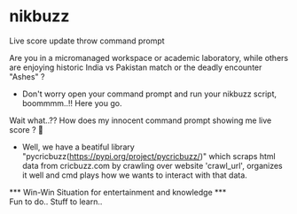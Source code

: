 # nikbuzz
Live score update throw command prompt

Are you in a micromanaged workspace or academic laboratory, while others are enjoying historic India vs Pakistan match or the deadly encounter "Ashes" ? 
- Don't worry open your command prompt and run your nikbuzz script, boommmm..!! Here you go.

Wait what..?? How does my innocent command prompt showing me live score ? 🤔
- Well, we have a beatiful library "pycricbuzz(https://pypi.org/project/pycricbuzz/)" which scraps html data from cricbuzz.com by crawling over website 'crawl_url', organizes it well and cmd plays how we wants to interact with that data.

*** Win-Win Situation for entertainment and knowledge ***  
              Fun to do.. Stuff to learn..
